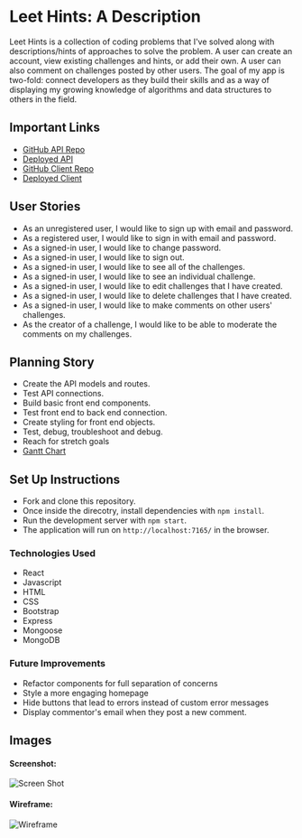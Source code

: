 # Leet Hints: A Description

Leet Hints is a collection of coding problems that I've solved along with descriptions/hints of approaches to solve the problem. A user can create an account, view existing challenges and hints, or add their own. A user can also comment on challenges posted by other users. The goal of my app is two-fold: connect developers as they build their skills and as a way of displaying my growing knowledge of algorithms and data structures to others in the field.

## Important Links

- [GitHub API Repo](https://github.com/adamrturman/leet-hints-api)
- [Deployed API](https://nameless-anchorage-32520.herokuapp.com)
- [GitHub Client Repo](https://github.com/adamrturman/leet-hints-client)
- [Deployed Client](https://adamrturman.github.io/leet-hints-client/#/)

## User Stories

- As an unregistered user, I would like to sign up with email and password.
- As a registered user, I would like to sign in with email and password.
- As a signed-in user, I would like to change password.
- As a signed-in user, I would like to sign out.
- As a signed-in user, I would like to see all of the challenges.
- As a signed-in user, I would like to see an individual challenge.
- As a signed-in user, I would like to edit challenges that I have created.
- As a signed-in user, I would like to delete challenges that I have created.
- As a signed-in user, I would like to make comments on other users' challenges.
- As the creator of a challenge, I would like to be able to moderate the comments on my challenges.


## Planning Story

- Create the API models and routes.
- Test API connections.
- Build basic front end components.
- Test front end to back end connection.
- Create styling for front end objects.
- Test, debug, troubleshoot and debug.
- Reach for stretch goals
- [Gantt Chart](https://docs.google.com/spreadsheets/d/1xvZ6CXHSKE_Q4nan2bH51XatrNw7pyXpcjKPrnNClT8/edit?usp=sharing)

## Set Up Instructions
- Fork and clone this repository.
- Once inside the direcotry, install dependencies with `npm install`.
- Run the development server with `npm start`.
- The application will run on `http://localhost:7165/` in the browser.



### Technologies Used

- React
- Javascript
- HTML
- CSS
- Bootstrap
- Express
- Mongoose
- MongoDB

### Future Improvements

- Refactor components for full separation of concerns
- Style a more engaging homepage
- Hide buttons that lead to errors instead of custom error messages
- Display commentor's email when they post a new comment.

## Images

#### Screenshot:

![Screen Shot](https://user-images.githubusercontent.com/67024033/93879376-36f23a80-fca1-11ea-8204-fd2352e29d1c.png)

#### Wireframe:

![Wireframe](https://user-images.githubusercontent.com/67024033/93879166-dbc04800-fca0-11ea-9acc-1ef3ccb0d851.png)
